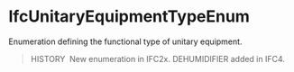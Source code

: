 IfcUnitaryEquipmentTypeEnum
===========================

Enumeration defining the functional type of unitary equipment.

> HISTORY&nbsp; New enumeration in IFC2x. DEHUMIDIFIER added in IFC4.
